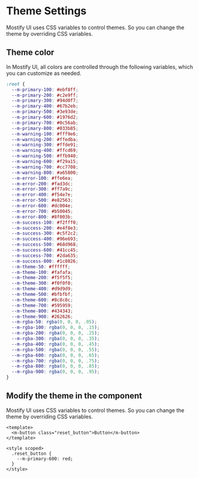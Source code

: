 # Theme Settings

Mostify UI uses CSS variables to control themes.
So you can change the theme by overriding CSS variables.

## Theme color

In Mostify UI, all colors are controlled through the following variables, which you can customize as needed.

```css
:root {
  --m-primary-100: #ebf8ff;
  --m-primary-200: #c2e9ff;
  --m-primary-300: #94d0f7;
  --m-primary-400: #67b2eb;
  --m-primary-500: #3e93de;
  --m-primary-600: #1976d2;
  --m-primary-700: #0c56ab;
  --m-primary-800: #033b85;
  --m-warning-100: #fff9e6;
  --m-warning-200: #ffedba;
  --m-warning-300: #ffde91;
  --m-warning-400: #ffcd69;
  --m-warning-500: #ffb940;
  --m-warning-600: #f29a15;
  --m-warning-700: #cc7708;
  --m-warning-800: #a65800;
  --m-error-100: #ffe6ea;
  --m-error-200: #fad3dc;
  --m-error-300: #ff7a9c;
  --m-error-400: #f54e7e;
  --m-error-500: #e82563;
  --m-error-600: #dc004e;
  --m-error-700: #b50045;
  --m-error-800: #8f003b;
  --m-success-100: #f2fff0;
  --m-success-200: #e4f8e3;
  --m-success-300: #c5f2c2;
  --m-success-400: #96e693;
  --m-success-500: #68d968;
  --m-success-600: #41cc45;
  --m-success-700: #2da635;
  --m-success-800: #1c8026;
  --m-theme-50: #ffffff;
  --m-theme-100: #fafafa;
  --m-theme-200: #f5f5f5;
  --m-theme-300: #f0f0f0;
  --m-theme-400: #d9d9d9;
  --m-theme-500: #bfbfbf;
  --m-theme-600: #8c8c8c;
  --m-theme-700: #595959;
  --m-theme-800: #434343;
  --m-theme-900: #262626;
  --m-rgba-50: rgba(0, 0, 0, .05);
  --m-rgba-100: rgba(0, 0, 0, .15);
  --m-rgba-200: rgba(0, 0, 0, .25);
  --m-rgba-300: rgba(0, 0, 0, .35);
  --m-rgba-400: rgba(0, 0, 0, .45);
  --m-rgba-500: rgba(0, 0, 0, .55);
  --m-rgba-600: rgba(0, 0, 0, .65);
  --m-rgba-700: rgba(0, 0, 0, .75);
  --m-rgba-800: rgba(0, 0, 0, .85);
  --m-rgba-900: rgba(0, 0, 0, .95);
}
```

## Modify the theme in the component

Mostify UI uses CSS variables to control themes. So you can change the theme by overriding CSS variables.

```vue
<template>
  <m-button class="reset_button">Button</m-button>
</template>

<style scoped>
  .reset_button {
    --m-primary-600: red;
  }
</style>
```
